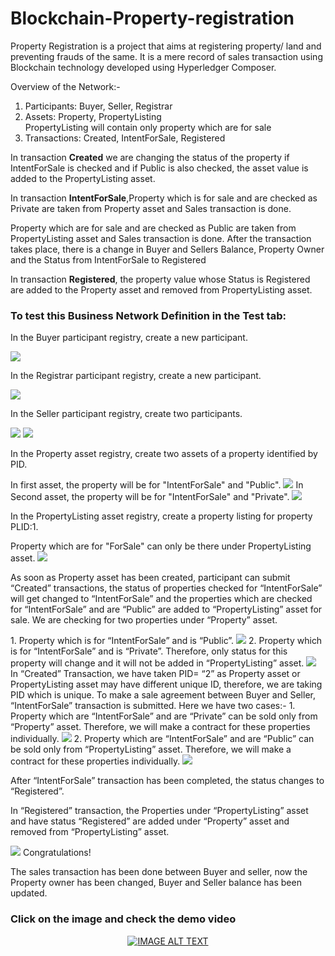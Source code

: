# Blockchain-Property-registration
<p>Property Registration is a project that aims at registering property/ land and preventing frauds of the same.
It is a mere record of sales transaction using Blockchain technology developed using Hyperledger Composer.</p>

Overview of the Network:-
1. Participants: Buyer, Seller, Registrar
2. Assets: Property, PropertyListing <br>
PropertyListing will contain only property which are for sale
3. Transactions: Created, IntentForSale, Registered <br>
<p>In transaction <b>Created</b> we are changing the status of the property if IntentForSale is checked and if Public is also checked, the asset value is added to the PropertyListing asset.<br/></p>
<p>In transaction <b>IntentForSale</b>,Property which is for sale and are checked as Private are taken from Property asset and Sales transaction is done. <br></p>
<p>Property which are for sale and are checked as Public are taken from PropertyListing asset and Sales transaction is done. After the transaction takes place, there is a change in Buyer and Sellers Balance, Property Owner and the Status from IntentForSale to Registered<br></p>
<p>In transaction <b>Registered</b>, the property value whose Status is Registered are added to the Property asset and removed from PropertyListing asset.</p>
<h3>To test this Business Network Definition in the Test tab:</h3>
<p>In the Buyer participant registry, create a new participant.</p>
<img src="https://github.com/mayanku/Blockchain-Property-registration/blob/master/p1.png">
<p>In the Registrar participant registry, create a new participant.</p>
<img src="https://github.com/mayanku/Blockchain-Property-registration/blob/master/p2.png">
<p>In the Seller participant registry, create two participants.</p>
<img src="https://github.com/mayanku/Blockchain-Property-registration/blob/master/p3.png">
<img src="https://github.com/mayanku/Blockchain-Property-registration/blob/master/p4.png">
<p>In the Property asset registry, create two assets of a property identified by PID.</p>
In first asset, the property will be for "IntentForSale" and "Public".
<img src="https://github.com/mayanku/Blockchain-Property-registration/blob/master/p5.png">
In Second asset, the property will be for "IntentForSale" and "Private".
<img src="https://github.com/mayanku/Blockchain-Property-registration/blob/master/p6.png">
<p>In the PropertyListing asset registry, create a property listing for property PLID:1.</p>
Property which are for "ForSale" can only be there under PropertyListing asset.
<img src="https://github.com/mayanku/Blockchain-Property-registration/blob/master/p7.png">
<p>As soon as Property asset has been created, participant can submit “Created” transactions, the status of properties checked for “IntentForSale” will get changed to “IntentForSale” and the properties which are checked for “IntentForSale” and are “Public” are added to “PropertyListing” asset for sale. We are checking for two properties under “Property” asset.</p>
1.	Property which is for “IntentForSale” and is “Public”.
<img src="https://github.com/mayanku/Blockchain-Property-registration/blob/master/p8.png">
2.	Property which is for “IntentForSale” and is “Private”. Therefore, only status for this property will change and it will not be added in “PropertyListing” asset.
<img src="https://github.com/mayanku/Blockchain-Property-registration/blob/master/p9.png">
In “Created” Transaction, we have taken PID= “2” as Property asset or PropertyListing asset may have different unique ID, therefore, we are taking PID which is unique.
To make a sale agreement between Buyer and Seller, “IntentForSale” transaction is submitted. Here we have two cases:-
1.	Property which are “IntentForSale” and are “Private” can be sold only from “Property” asset. Therefore, we will make a contract for these properties individually.
<img src="https://github.com/mayanku/Blockchain-Property-registration/blob/master/p10.png">
2.	Property which are “IntentForSale” and are “Public” can be sold only from “PropertyListing” asset. Therefore, we will make a contract for these properties individually.
<img src="https://github.com/mayanku/Blockchain-Property-registration/blob/master/p11.png">

<p>After “IntentForSale” transaction has been completed, the status changes to “Registered”.</p>
<p>In “Registered” transaction, the Properties under “PropertyListing” asset and have status “Registered” are added under “Property” asset and removed from “PropertyListing” asset.</p>
<img src="https://github.com/mayanku/Blockchain-Property-registration/blob/master/p12.png">
<bold>Congratulations!</bold>
<p>The sales transaction has been done between Buyer and seller, now the Property owner has been changed, Buyer and Seller balance has been updated.</p>
<h3> Click on the image and check the demo video</h3>
<div align="center">
  <a href="https://drive.google.com/open?id=1Ok1oYLdaGeEBVx7xW7r3TVUEgWTGMJ5M"><img src="https://github.com/mayanku/Blockchain-Property-registration/blob/master/Screenshot%20(94).png" alt="IMAGE ALT TEXT"></a>
</div>

